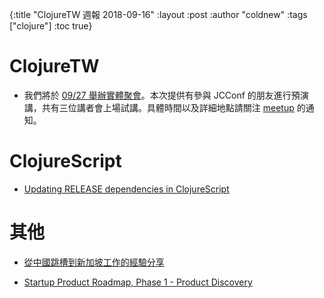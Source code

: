 {:title "ClojureTW 週報 2018-09-16"
:layout :post
:author "coldnew"
:tags  ["clojure"]
:toc true}

# ClojureTW

- 我們將於 [09/27 舉辦實體聚會](https://www.meetup.com/Clojure-tw/events/254398907/)。本次提供有參與 JCConf 的朋友進行預演講，共有三位講者會上場試講。具體時間以及詳細地點請關注 [meetup](https://www.meetup.com/Clojure-tw/events/254398907/) 的通知。


# ClojureScript

- [Updating RELEASE dependencies in ClojureScript](https://www.alexeberts.com/updating-release-dependencies-in-clojurescript/)


# 其他

- [從中國跳槽到新加坡工作的經驗分享](https://zhuanlan.zhihu.com/p/44280335?hmsr=toutiao.io&utm_medium=toutiao.io&utm_source=toutiao.io)

- [Startup Product Roadmap, Phase 1 - Product Discovery](https://spin.atomicobject.com/2018/09/11/software-product-discovery/)

